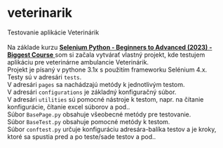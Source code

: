 # veterinarik
Testovanie aplikácie Veterinárik<br>
<br>
Na základe kurzu [**Selenium Python - Beginners to Advanced (2023) - Biggest Course** ](https://www.youtube.com/playlist?list=PLsjUcU8CQXGEe8D7ZVJnANklJEHeqjBul) som si začala vytvárať vlastný projekt, kde testujem aplikáciu pre veterinárne ambulancie Veterinárik. <br>
Projekt je písaný v pythone 3.1x s použitím frameworku Selénium 4.x.<br>
Testy sú v adresári `tests`. <br>
V adresári `pages` sa nachádzajú metódy k jednotlivým testom.<br>
V adresári `configurations` je základný konfiguračný súbor.<br>
V adresári `utilities` sú pomocné nástroje k testom, napr. na čítanie konfigurácie, čítanie excel súborov a pod..<br>
Súbor `BasePage.py` obsahuje všeobecné metódy pre testovanie.<br>
Súbor `BaseTest.py` obsahuje pomocné metódy k testom.<br>
Súbor `conftest.py` určuje konfiguráciu adresára-balíka testov a je kroky, ktoré sa spustia pred a po teste/sade testov a pod.. <br>